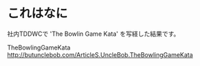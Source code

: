 # これはなに
社内TDDWCで 'The Bowlin Game Kata' を写経した結果です。

TheBowlingGameKata
http://butunclebob.com/ArticleS.UncleBob.TheBowlingGameKata
